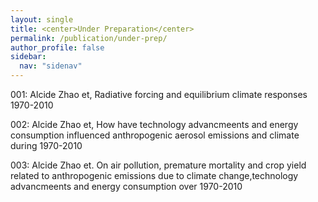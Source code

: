 ```yaml
---
layout: single
title: <center>Under Preparation</center>
permalink: /publication/under-prep/
author_profile: false
sidebar:
  nav: "sidenav"
---
```


001: Alcide Zhao et, Radiative forcing and equilibrium climate responses 1970-2010

002: Alcide Zhao et, How have technology advancmeents and energy consumption influenced anthropogenic aerosol emissions and climate during 1970-2010

003: Alcide Zhao et. On air pollution, premature mortality and crop yield related to anthropogenic emissions due to climate change,technology advancmeents and energy consumption over 1970-2010
